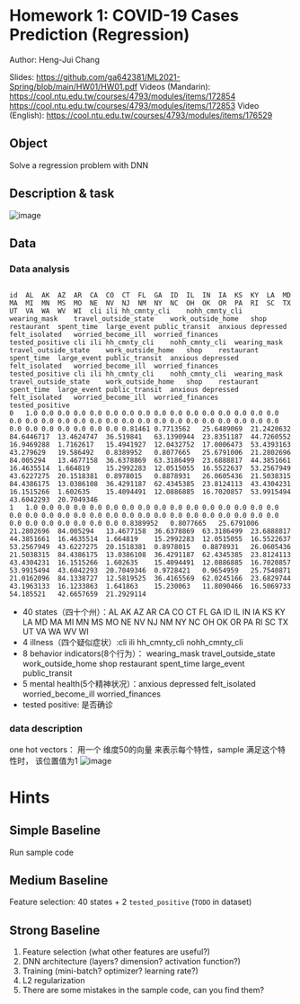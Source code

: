 # Homework 1: COVID-19 Cases Prediction (Regression)
Author: Heng-Jui Chang

Slides: https://github.com/ga642381/ML2021-Spring/blob/main/HW01/HW01.pdf
Videos (Mandarin): https://cool.ntu.edu.tw/courses/4793/modules/items/172854
https://cool.ntu.edu.tw/courses/4793/modules/items/172853
Video (English): https://cool.ntu.edu.tw/courses/4793/modules/items/176529


## Object
Solve a regression problem with DNN

## Description & task

![image](https://user-images.githubusercontent.com/69283174/141036190-c6324feb-c921-4ac9-ba39-e50224d9366a.png)

## Data

### Data analysis

```
 
id	AL	AK	AZ	AR	CA	CO	CT	FL	GA	ID	IL	IN	IA	KS	KY	LA	MD	MA	MI	MN	MS	MO	NE	NV	NJ	NM	NY	NC	OH	OK	OR	PA	RI	SC	TX	UT	VA	WA	WV	WI	cli	ili	hh_cmnty_cli	nohh_cmnty_cli	wearing_mask	travel_outside_state	work_outside_home	shop	restaurant	spent_time	large_event	public_transit	anxious	depressed	felt_isolated	worried_become_ill	worried_finances	tested_positive	cli	ili	hh_cmnty_cli	nohh_cmnty_cli	wearing_mask	travel_outside_state	work_outside_home	shop	restaurant	spent_time	large_event	public_transit	anxious	depressed	felt_isolated	worried_become_ill	worried_finances	tested_positive	cli	ili	hh_cmnty_cli	nohh_cmnty_cli	wearing_mask	travel_outside_state	work_outside_home	shop	restaurant	spent_time	large_event	public_transit	anxious	depressed	felt_isolated	worried_become_ill	worried_finances	tested_positive
0	1.0	0.0	0.0	0.0	0.0	0.0	0.0	0.0	0.0	0.0	0.0	0.0	0.0	0.0	0.0	0.0	0.0	0.0	0.0	0.0	0.0	0.0	0.0	0.0	0.0	0.0	0.0	0.0	0.0	0.0	0.0	0.0	0.0	0.0	0.0	0.0	0.0	0.0	0.0	0.0	0.81461	0.7713562	25.6489069	21.2420632	84.6446717	13.4624747	36.519841	63.1390944	23.8351187	44.7260552	16.9469288	1.7162617	15.4941927	12.0432752	17.0006473	53.4393163	43.279629	19.586492	0.8389952	0.8077665	25.6791006	21.2802696	84.005294	13.4677158	36.6378869	63.3186499	23.6888817	44.3851661	16.4635514	1.664819	15.2992283	12.0515055	16.5522637	53.2567949	43.6227275	20.1518381	0.8978015	0.8878931	26.0605436	21.5038315	84.4386175	13.0386108	36.4291187	62.4345385	23.8124113	43.4304231	16.1515266	1.602635	15.4094491	12.0886885	16.7020857	53.9915494	43.6042293	20.7049346
1	1.0	0.0	0.0	0.0	0.0	0.0	0.0	0.0	0.0	0.0	0.0	0.0	0.0	0.0	0.0	0.0	0.0	0.0	0.0	0.0	0.0	0.0	0.0	0.0	0.0	0.0	0.0	0.0	0.0	0.0	0.0	0.0	0.0	0.0	0.0	0.0	0.0	0.0	0.0	0.0	0.8389952	0.8077665	25.6791006	21.2802696	84.005294	13.4677158	36.6378869	63.3186499	23.6888817	44.3851661	16.4635514	1.664819	15.2992283	12.0515055	16.5522637	53.2567949	43.6227275	20.1518381	0.8978015	0.8878931	26.0605436	21.5038315	84.4386175	13.0386108	36.4291187	62.4345385	23.8124113	43.4304231	16.1515266	1.602635	15.4094491	12.0886885	16.7020857	53.9915494	43.6042293	20.7049346	0.9728421	0.9654959	25.7540871	21.0162096	84.1338727	12.5819525	36.4165569	62.0245166	23.6829744	43.1963133	16.1233863	1.641863	15.230063	11.8090466	16.5069733	54.185521	42.6657659	21.2929114
```
+ 40 states（四十个州）：AL	AK	AZ	AR	CA	CO	CT	FL	GA	ID	IL	IN	IA	KS	KY	LA	MD	MA	MI	MN	MS	MO	NE	NV	NJ	NM	NY	NC	OH	OK	OR	PA	RI	SC	TX	UT	VA	WA	WV	WI
+ 4 illness（四个疑似症状）:cli	ili	hh_cmnty_cli	nohh_cmnty_cli
+ 8 behavior indicators(8个行为）：	wearing_mask	travel_outside_state	work_outside_home	shop	restaurant	spent_time	large_event	public_transit
+ 5 mental health(5个精神状况）：anxious	depressed	felt_isolated	worried_become_ill	worried_finances	
+ tested positive: 是否确诊
### data description
one hot vectors： 用一个 维度50的向量 来表示每个特性，sample 满足这个特性时， 该位置值为1
![image](https://user-images.githubusercontent.com/69283174/141039703-e4bf2724-f0a5-4497-80c1-596e077a106d.png)


# Hints

## Simple Baseline 

Run sample code

## Medium Baseline 
  Feature selection: 40 states + 2 `tested_positive` (`TODO` in dataset)

## Strong Baseline 
1. Feature selection (what other features are useful?)
2. DNN architecture (layers? dimension? activation function?)
3. Training (mini-batch? optimizer? learning rate?)
4. L2 regularization
5. There are some mistakes in the sample code, can you find them?
